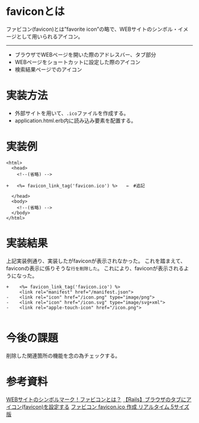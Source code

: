 # faviconとは
ファビコン(favicon)とは”favorite icon”の略で、WEBサイトのシンボル・イメージとして用いられるアイコン。

---
- ブラウザでWEBページを開いた際のアドレスバー、タブ部分
- WEBページをショートカットに設定した際のアイコン
- 検索結果ページでのアイコン

# 実装方法
- 外部サイトを用いて、``.ico``ファイルを作成する。
- application.html.erb内に読み込み要素を配置する。

# 実装例
```
<html>
  <head>
    <!--(省略) -->

+   <%= favicon_link_tag('favicon.ico') %>　　←　#追記

  </head>
  <body>
    <!--(省略) -->
  </body>
</html>
```

# 実装結果

上記実装例通り、実装したがfaviconが表示されなかった。
これを踏まえて、faviconの表示に係りそうな``行を削除した``。
これにより、faviconが表示されるようになった。
```
+    <%= favicon_link_tag('favicon.ico') %>
     <link rel="manifest" href="/manifest.json">
-    <link rel="icon" href="/icon.png" type="image/png">
-    <link rel="icon" href="/icon.svg" type="image/svg+xml">
-    <link rel="apple-touch-icon" href="/icon.png">
 
```

# 今後の課題
削除した関連箇所の機能を念の為チェックする。

# 参考資料
[WEBサイトのシンボルマーク！ファビコンとは？](https://kaikoku.blam.co.jp/client/digimaguild/knowledge/seo/1473)
[【Rails】ブラウザのタブにアイコン(favicon)を設定する](https://qiita.com/so__hei__/items/6967aefdfe4e0946dbdd)
[ファビコン favicon.ico 作成 リアルタイム 5サイズ版](https://ao-system.net/favicon/)
